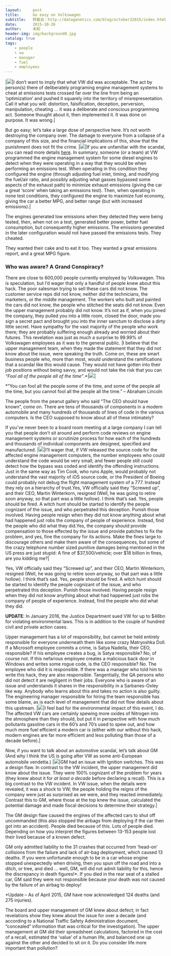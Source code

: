 ```yaml
---
layout:     post
title:      Go easy on Volkswagen
subtitle:   转载自：http://datagenetics.com/blog/october32015/index.html
date:       2015-10-26
author:     未知
header-img: img/background0.jpg
catalog: true
tags:
    - people
    - vw
    - manager
    - fuel
    - employees
---
```

|![](http://datagenetics.com/blog/october32015/vw.png)|I don’t want to imply that what VW did was acceptable. The act by person(s) there of deliberately programing engine management systems to cheat at emissions tests crossed far over the line from being an ‘optimization’ and pushed it squarely into the territory of misrepresentation. Call it what you will: distortion, falsification, deception, perversion, manipulation, cheating … it was a deliberate and conscious programming act. Someone thought about it, then implemented it. It was done on purpose. It was wrong.|

But go easy; let’s take a large dose of perspective here. It’s not worth destroying the company over. The damage to everyone from a collapse of a company of this size, and the financial implications of this, show that the punishment does not fit the crime.
|![](http://datagenetics.com/blog/october32015/jetta.png)|If you are unfamiliar with the scandal, you can read more details [here](http://www.bbc.com/news/business-34324772). In summary, someone (or a team) at VW programmed the engine management system for some diesel engines to detect when they were operating in a way that they would be when performing an emissions test. When operating in this condition they configured the engine (through adjusting fuel inlet, timing, and modifying the fuel/air ratio, and possibly adjusting what gasses bypassed some aspects of the exhaust path) to minimize exhaust emissions (giving the car a great ‘score’ when taking an emissions test). Then, when operating in none test conditions, they configured the engine to maximize fuel economy, giving the car a better MPG, and better range (but with increased emissions).|

The engines generated low emissions when they detected they were being tested, then, when not on a test, generated better power, better fuel consumption, but consequently higher emissions. The emissions generated in the later configuration would not have passed the emissions tests. They cheated.

They wanted their cake and to eat it too. They wanted a great emissions report, and a great MPG figure.

### Who was aware? A Grand Conspiracy?

There are close to 600,000 people currently employed by Volkswagen. This is speculation, but I’d wager that only a handful of people knew about this hack. The poor salesman trying to sell these cars did not know. The customer service reps did not know, neither did the technicians, the marketers, or the middle management. The workers who built and painted the cars did not know, the people who stitched the seats did not know. Even the upper management probably did not know. It’s not as if, when you joined the company, they pulled you into a little room, closed the door, made you sign a secret pact and brought you into the inner sanctum to disclose a dirty little secret. Have sympathy for the vast majority of the people who work there; they are probably suffering enough already and worried about their futures. This revelation was just as much a surprise to 99.99% of Volkswagen employees as it was to the general public.
|I believe that the upper management team, when they made the statement that they did not know about the issue, were speaking the truth. Come on, these are smart business people who, more than most, would understand the ramifications that a scandal like this would cause. They would not have gotten into their job positions without being savvy, and would not take the risk that you can *“Fool all of the people all of the time”*.*|![](http://datagenetics.com/blog/october32015/passat.png)|

 *”You can fool all the people some of the time, and some of the people all the time, but you cannot fool all the people all the time.” – Abraham Lincoln

The people from the peanut gallery who said “The CEO should have known”, come on. There are tens of thousands of components in a modern automobile and many hundreds of thousands of lines of code in the various computers. Is the CEO supposed to know about all of these intimately? 

If you’ve never been to a board room meeting at a large company I can tell you that people don’t sit around and perform code reviews on engine management systems or scrutinize process for how each of the hundreds and thousands of individual components are designed, specified and manufactured.
|![](http://datagenetics.com/blog/october32015/c2.png)|I’ll wager that, if VW released the source code for the affected engine management computers, the number employees who could understand the code would be very small, and fewer people still could detect how the bypass was coded and identify the offending instructions. Just in the same way as Tim Cook, who runs Apple, would probably not understand the vast majority of iOS source code, or the President of Boeing could probably not debug the flight management system of a 777. Instead they rely on a hierarchy of trust.Yes, VW officially said they “Screwed up”, and their CEO, Martin Winterkorn, resigned (Well, he was going to retire soon anyway, so that part was a little hollow). I think that’s sad. Yes, people should be fired. A witch hunt should be started to identify the people cognizant of the issue, and who perpetrated this deception. Punish those involved. Having people resign when they did not know anything about what had happened just robs the company of people of experience. Instead, find the people who did what they did.Yes, the company should provide compensation to those effected by the issue and provide patches to fix the problem, and yes, fine the company for its actions. Make the fines large to discourage others and make them aware of the consequences, but some of the crazy telephone number sized punitive damages being mentioned in the US press are just stupid: A fine of $37,500/vehicle; over $18 billion in fines, are you kidding me?|

Yes, VW officially said they “Screwed up”, and their CEO, Martin Winterkorn, resigned (Well, he was going to retire soon anyway, so that part was a little hollow). I think that’s sad. Yes, people should be fired. A witch hunt should be started to identify the people cognizant of the issue, and who perpetrated this deception. Punish those involved. Having people resign when they did not know anything about what had happened just robs the company of people of experience. Instead, find the people who did what they did.

**UPDATE**: In January 2016, the Justice Department sued VW for up to $46bn for violating environmental laws. This is in addition to the couple of hundred civil and private action cases.

Upper management has a lot of responsibility, but cannot be held entirely responsible for everyone underneath them like some crazy Matryoshka Doll. If a Microsoft employee commits a crime, is Satya Nadella, their CEO, responsible? If his employee creates a bug, is Satya responsible? No, of course not. If this nefarious employee creates a malicious back door in Windows and writes some rogue code, is the CEO responsible? No. The employee who did it is responsible. If there was a manager who told him to write this hack, they are also responsible. Tangentially, the QA persons who did not detect it are negligent in their jobs. Everyone who is aware of an issue and understands it shares in the responsibility in a Sarbanes-Oxley like way. Anybody who learns about this and takes no action is also guilty. The engineering manager responsible for hiring the team responsible has some blame, as is each level of management that did not flow details about this upstream.
|![](http://datagenetics.com/blog/october32015/october32015.jpg)|I feel bad for the environmental impact of this event, I do. The affected VW cars are certainly spewing more oxides of Nitrogen into the atmosphere than they should, but put it in perspective with how much pollutants gasoline cars in the 60’s and 70’s used to spew out, and how much more fuel efficient a modern car is (either with our without this hack, modern engines are far more efficient and less polluting than those of a decade before).|

Now, if you want to talk about an automotive scandal, let’s talk about GM (And why I think the US is going after VW as some anti-European automobile vendetta.)
|![](http://datagenetics.com/blog/october32015/gm.png)|GM had an issue with Ignition switches. This was a design flaw. In contrast to the VW incident, the upper management did know about the issue. They were 100% cognizant of the problem for years (they knew about it for *at least a decade* before declaring a recall). This is a big contrast to the VW incident. In VW issue, when the details were revealed, it was a shock to VW; the people holding the reigns of the company were just as surprised as we were, and they reacted immediately. Contrast this to GM, where those at the top knew the issue, calculated the potential damage and made fiscal decisions to determine their strategy.|

The GM design flaw caused the engines of the affected cars to shut off uncommanded (this also stopped the airbags from deploying if the car then got into an accident). People died because of this. Lots of people died. Depending on how you interpret the figures between 13-153 people lost their lived because of a known defect.

GM only admitted liability to the 31 crashes that occurred from ‘head-on’ collisions from the failure and lack of air-bag deployment, which caused 13 deaths. If you were unfortunate enough to be in a car whose engine stopped unexpectedly when driving, then you spun off the road and into a ditch, or tree, and died … well, GM, will did not admit liability for this, hence the discrepancy in death figures!*. If you died in the rear seat of a stalled car, GM said they were not responsible because your death was not caused by the failure of an airbag to deploy!

*Update – As of April 2015, GM have now acknowledged 124 deaths (and 275 injuries).

The board and upper management of GM knew about defect; in fact revelations show they knew about the issue for over a decade (and according to a National Traffic Safety Administration document, “concealed” information that was critical for the investigation). The upper management at GM did their spreadsheet calculations, factored in the cost of a recall, estimated the ‘value’ of a human life, and balanced one up against the other and decided to sit on it. Do you consider life more important than pollution?

